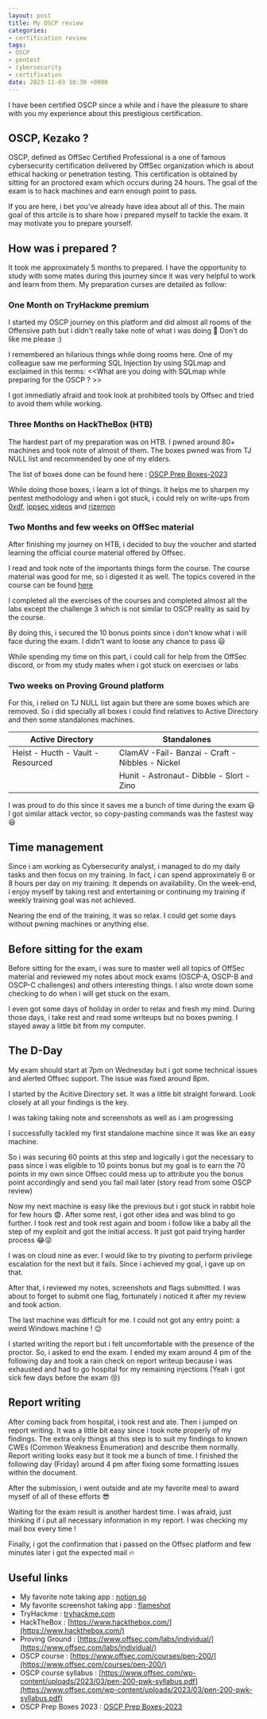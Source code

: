 ```yaml
---
layout: post
title: My OSCP review
categories:
- certification review
tags:
- OSCP
- pentest
- cybersecurity
- certification
date: 2023-11-03 10:30 +0000
---
```

I have been certified OSCP since a while and i have the pleasure to share with you my experience about this prestigious certification.

## OSCP, Kezako ?

OSCP, defined as OffSec Certified Professional is a one of famous cybersecurity certification delivered by OffSec organization which is about ethical hacking or penetration testing.
This certification is obtained by sitting for an proctored exam which occurs during 24 hours. The goal of the exam is to hack machines and earn enough point to pass.

If you are here, i bet you've already have idea about all of this. The main goal of this artcile is to share how i prepared myself to tackle the exam. It may motivate you to prepare yourself.

## How was i prepared ?
It took me approximately 5 months to prepared. I have the opportunity to study with some mates during this journey since it was very helpful to work and learn from them. My preparation curses are detailed as follow:
### One Month on TryHackme premium
I started my OSCP journey on this platform and did almost all rooms of the Offensive path but i didn't really take note of what i was doing 🙈 Don't do like me please :)

I remembered an hilarious things while doing rooms here. One of my colleague saw me performing SQL Injection by using SQLmap and exclaimed in this terms: <<What are you doing with SQLmap while preparing for the OSCP ? >>

I got immediatly afraid and took look at prohibited tools by Offsec and tried to avoid them while working.

### Three Months on HackTheBox (HTB)
The hardest part of my preparation was on HTB. I pwned around 80+ machines and took note of almost of them. The boxes pwned was from TJ NULL list and recommended by one of my elders.

The list of boxes done can be found here : [OSCP Prep Boxes-2023](../../assets/OSCP_Prep_Boxes-2023.xlsx)

While doing those boxes, i learn a lot of things. It helps me to sharpen my pentest methodology and when i got stuck, i could rely on write-ups from [0xdf](https://0xdf.gitlab.io/), [ippsec videos](ippsec.rocks) and [rizemon](https://rizemon.github.io/)

### Two Months and few weeks on OffSec material
After finishing my journey on HTB, i decided to buy the voucher and started learning the official course material offered by Offsec.

I read and took note of the importants things form the course. The course material was good for me, so i digested it as well. The topics covered in the course can be found [here](https://www.offsec.com/wp-content/uploads/2023/03/pen-200-pwk-syllabus.pdf)

I completed all the exercises of the courses and completed almost all the labs except the challenge 3 which is not similar to OSCP reality as said by the course.

By doing this, i secured the 10 bonus points since i don't know what i will face during the exam. I didn't want to loose any chance to pass 😃

While spending my time on this part, i could call for help from the OffSec discord, or from my study mates when i got stuck on exercises or labs

### Two weeks on Proving Ground platform
For this, i relied on TJ NULL list again but there are some boxes which are removed. So i did specially all boxes i could find relatives to Active Directory and then some standalones machines.

| Active Directory   | Standalones |
| -------------------| ----------- |
| Heist - Hucth - Vault - Resourced |  ClamAV -Fail- Banzai - Craft - Nibbles - Nickel|
|                                   |  Hunit - Astronaut- Dibble - Slort - Zino     |

I was proud to do this since it saves me a bunch of time during the exam 😃 I got similar attack vector, so copy-pasting commands was the fastest way 😆

## Time management

 Since i am working as Cybersecurity analyst, i managed to do my daily tasks and then focus on my training. In fact, i can spend approximately 6 or 8 hours per day on my training: It depends on availability. On the week-end, i enjoy myself by taking rest and entertaining  or continuing my training if weekly training goal was not achieved.

 Nearing the end of the training, it was so relax. I could get some days without pwning machines or anything else.

## Before sitting for the exam
Before sitting for the exam, i was sure to master well all topics of OffSec material and reviewed my notes about mock exams (OSCP-A, OSCP-B and OSCP-C challenges) and others interesting things. I also wrote down some checking to do when i will get stuck on the exam.

I even got some days of holiday in order to relax and fresh my mind. During those days, i take rest and read some writeups but no boxes pwning. I stayed away a little bit from my computer.

## The D-Day

My exam should start at 7pm on Wednesday but i got some technical issues and alerted Offsec support. The issue was fixed around 8pm.

I started by the Acitive Directory set. It was a little bit straight forward. Look closely at all your findings is the key.

I was taking taking note and screenshots as well as i am progressing

I successfully tackled my first standalone machine since it was like an easy machine.

So i was securing 60 points at this step and logically i got the necessary to pass since i was eligible to 10 points bonus but my goal is to earn the 70 points in my own since Offsec could mess up to attribute you the bonus point accordingly and send you fail mail later (story read from some OSCP review)

Now my next machine is easy like the previous but i got stuck in rabbit hole for few hours 😨. After some rest, i got other idea and was blind to go further. I took rest and took rest again and boom i follow like a baby all the step of my exploit and got the initial access. It just got paid trying harder process 😂😜

I was on cloud nine as ever. I would like to try pivoting to perform privilege escalation for the next but it fails. Since i achieved my goal, i gave up on that.

After that, i reviewed my notes, screenshots and flags submitted. I was about to forget to submit one flag, fortunately i noticed it after my review and took action.

The last machine was difficult for me. I could not got any entry point: a weird Windows machine ! 😌

I started writing the report but i felt uncomfortable with the presence of the proctor. So, i asked to end the exam. I ended my exam around 4 pm of the following day and took a rain check on report writeup because i was exhausted and had to go hospital for my remaining injections (Yeah i got sick few days before the exam 😢)

## Report writing
After coming back from hospital, i took rest and ate. Then i jumped on report writing. It was a little bit easy since i took note properly of my findings. The extra only things at this step is to suit my findings to known CWEs (Common Weakness Enumeration) and describe them normally. Report writing looks easy but it took me a bunch of time. I finished the following day (Friday) around 4 pm after fixing some formatting issues within the document.

After the submission, i went outside and ate my favorite meal to award myself of all of these efforts 😎

Waiting for the exam result is another hardest time. I was afraid, just thinking if i put all necessary information in my report. I was checking my mail box every time !

Finally, i got the confirmation that i passed on the Offsec platform and few minutes later i got the expected mail 🔥

## Useful links

- My favorite note taking app : [notion.so](https://www.notion.so/)
- My favorite screenshot taking app : [flameshot](https://flameshot.org/)
- TryHackme : [tryhackme.com](https://tryhackme.com/)
- HackTheBox : [https://www.hackthebox.com/](https://www.hackthebox.com/)
- Proving Ground : [https://www.offsec.com/labs/individual/](https://www.offsec.com/labs/individual/)
- OSCP course : [https://www.offsec.com/courses/pen-200/](https://www.offsec.com/courses/pen-200/)
- OSCP course syllabus : [https://www.offsec.com/wp-content/uploads/2023/03/pen-200-pwk-syllabus.pdf](https://www.offsec.com/wp-content/uploads/2023/03/pen-200-pwk-syllabus.pdf)
- OSCP Prep Boxes 2023 : [OSCP Prep Boxes-2023](../../assets/OSCP_Prep_Boxes-2023.xlsx)
